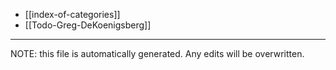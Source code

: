 * [[index-of-categories]]
* [[Todo-Greg-DeKoenigsberg]]


*****
NOTE: this file is automatically generated. Any edits will be overwritten.
